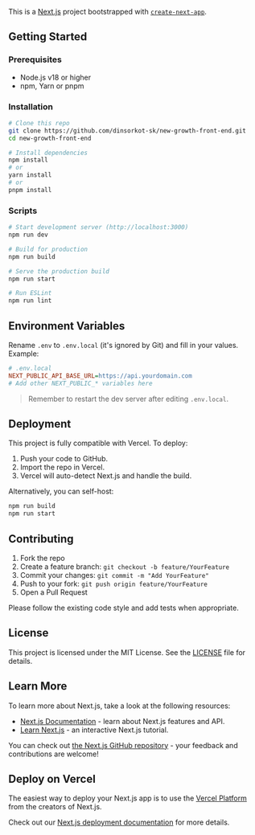 This is a [Next.js](https://nextjs.org) project bootstrapped with [`create-next-app`](https://github.com/vercel/next.js/tree/canary/packages/create-next-app).

## Getting Started

### Prerequisites

- Node.js v18 or higher  
- npm, Yarn or pnpm  

### Installation

```bash
# Clone this repo
git clone https://github.com/dinsorkot-sk/new-growth-front-end.git
cd new-growth-front-end

# Install dependencies
npm install
# or
yarn install
# or
pnpm install
```

### Scripts

```bash
# Start development server (http://localhost:3000)
npm run dev

# Build for production
npm run build

# Serve the production build
npm run start

# Run ESLint
npm run lint
```

## Environment Variables

Rename `.env` to `.env.local` (it's ignored by Git) and fill in your values.  
Example:

```ini
# .env.local
NEXT_PUBLIC_API_BASE_URL=https://api.yourdomain.com
# Add other NEXT_PUBLIC_* variables here
```

> Remember to restart the dev server after editing `.env.local`.

## Deployment

This project is fully compatible with Vercel. To deploy:

1. Push your code to GitHub.
2. Import the repo in Vercel.
3. Vercel will auto-detect Next.js and handle the build.

Alternatively, you can self-host:

```bash
npm run build
npm run start
```

## Contributing

1. Fork the repo  
2. Create a feature branch: `git checkout -b feature/YourFeature`  
3. Commit your changes: `git commit -m "Add YourFeature"`  
4. Push to your fork: `git push origin feature/YourFeature`  
5. Open a Pull Request  

Please follow the existing code style and add tests when appropriate.

## License

This project is licensed under the MIT License. See the [LICENSE](LICENSE) file for details.

## Learn More

To learn more about Next.js, take a look at the following resources:

- [Next.js Documentation](https://nextjs.org/docs) - learn about Next.js features and API.
- [Learn Next.js](https://nextjs.org/learn) - an interactive Next.js tutorial.

You can check out [the Next.js GitHub repository](https://github.com/vercel/next.js) - your feedback and contributions are welcome!

## Deploy on Vercel

The easiest way to deploy your Next.js app is to use the [Vercel Platform](https://vercel.com/new?utm_medium=default-template&filter=next.js&utm_source=create-next-app&utm_campaign=create-next-app-readme) from the creators of Next.js.

Check out our [Next.js deployment documentation](https://nextjs.org/docs/app/building-your-application/deploying) for more details.

